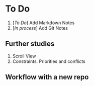 # To Do

1. [*To Do*] Add Markdown Notes
2. [*In process*] Add Git Notes

## Further studies

1. Scroll View
2. Constraints. Priorities and conflicts


## Workflow with a new repo